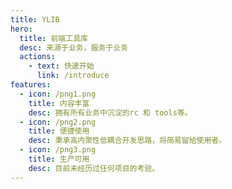 ```yaml
---
title: YLIB
hero:
  title: 前端工具库
  desc: 来源于业务，服务于业务
  actions:
    - text: 快速开始
      link: /introduce
features:
  - icon: /png1.png
    title: 内容丰富
    desc: 拥有所有业务中沉淀的rc 和 tools等。
  - icon: /png2.png
    title: 便捷使用
    desc: 秉承高内聚性低耦合开发思路，将简易留给使用者。
  - icon: /png3.png
    title: 生产可用
    desc: 目前未经历过任何项目的考验。
---
```

